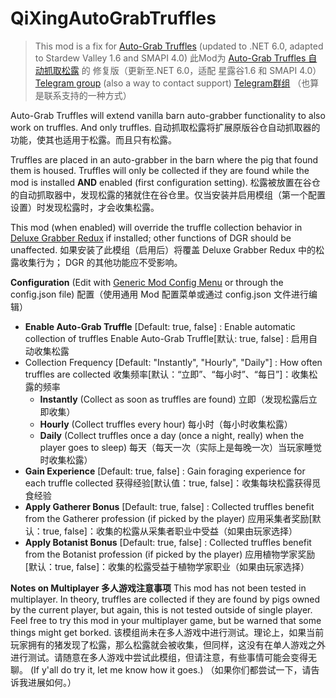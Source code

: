 ﻿# QiXingAutoGrabTruffles
> This mod is a fix for [Auto-Grab Truffles](https://www.nexusmods.com/stardewvalley/mods/14162)﻿ (updated to .NET 6.0, adapted to Stardew Valley 1.6 and SMAPI 4.0)
> 此Mod为 [Auto-Grab Truffles 自动抓取松露](https://www.nexusmods.com/stardewvalley/mods/14162) 的 修复版（更新至.NET 6.0，适配 星露谷1.6 和 SMAPI 4.0）
> ﻿﻿[Telegram group](https://t.me/qixing_chat) (also a way to contact support)	﻿[Telegram群组](https://t.me/qixing_chat) （也算是联系支持的一种方式）

Auto-Grab Truffles will extend vanilla barn auto-grabber functionality to also work on truffles. And only truffles.
自动抓取松露将扩展原版谷仓自动抓取器的功能，使其也适用于松露。而且只有松露。

Truffles are placed in an auto-grabber in the barn where the pig that found them is housed. Truffles will only be collected if they are found while the mod is installed **AND** enabled (first configuration setting).
松露被放置在谷仓的自动抓取器中，发现松露的猪就住在谷仓里。仅当安装并启用模组（第一个配置设置）时发现松露时，才会收集松露。

This mod (when enabled) will override the truffle collection behavior in [Deluxe Grabber Redux](https://www.nexusmods.com/stardewvalley/mods/7920) if installed; other functions of DGR should be unaffected.
如果安装了此模组（启用后）将覆盖 Deluxe Grabber Redux 中的松露收集行为； DGR 的其他功能应不受影响。

**Configuration** (Edit with [Generic Mod Config Menu](https://www.nexusmods.com/stardewvalley/mods/5098) or through the config.json file)
配置（使用通用 Mod 配置菜单或通过 config.json 文件进行编辑）

- **Enable Auto-Grab Truffle** [Default: true, false] : Enable automatic collection of truffles
  Enable Auto-Grab Truffle[默认: true, false] : 启用自动收集松露﻿
- ﻿Collection Frequency [Default: "Instantly", "Hourly", "Daily"] : How often truffles are collected
  收集频率[默认：“立即”、“每小时”、“每日”]：收集松露的频率
  - **Instantly** (Collect as soon as truffles are found)
    立即（发现松露后立即收集）
  - **Hourly** (Collect truffles every hour)
    每小时（每小时收集松露）
  - **Daily** (Collect truffles once a day (once a night, really) when the player goes to sleep)
    每天（每天一次（实际上是每晚一次）当玩家睡觉时收集松露）
- ﻿﻿**Gain Experience** [Default: true, false] : Gain foraging experience for each truffle collected
  获得经验[默认值：true, false]：收集每块松露获得觅食经验
- ﻿﻿**Apply Gatherer Bonus** [Default: true, false] : Collected truffles benefit from the Gatherer profession (if picked by the player)
  应用采集者奖励[默认：true, false]：收集的松露从采集者职业中受益（如果由玩家选择）
- ﻿﻿**Apply Botanist Bonus** [Default: true, false] : Collected truffles benefit from the Botanist profession (if picked by the player)
  应用植物学家奖励[默认：true, false]：收集的松露受益于植物学家职业（如果由玩家选择）

**Notes on Multiplayer 多人游戏注意事项**
This mod has not been tested in multiplayer. In theory, truffles are collected if they are found by pigs owned by the current player, but again, this is not tested outside of single player. Feel free to try this mod in your multiplayer game, but be warned that some things might get borked.
该模组尚未在多人游戏中进行测试。理论上，如果当前玩家拥有的猪发现了松露，那么松露就会被收集，但同样，这没有在单人游戏之外进行测试。请随意在多人游戏中尝试此模组，但请注意，有些事情可能会变得无聊。
(If y'all do try it, let me know how it goes.)
（如果你们都尝试一下，请告诉我进展如何。）